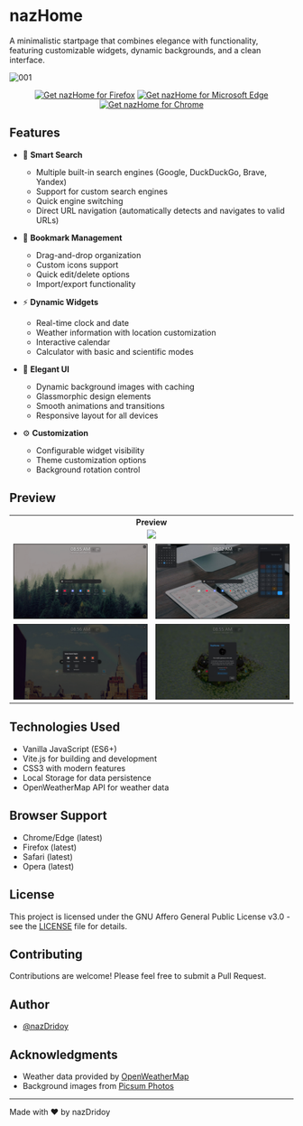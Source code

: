 # nazHome

A minimalistic startpage that combines elegance with functionality, featuring customizable widgets, dynamic backgrounds, and a clean interface.

![001](https://github.com/user-attachments/assets/26f29482-25d1-4f4e-978b-a6dd0e36f002)

<div align="center">

<a href="https://addons.mozilla.org/en-GB/firefox/addon/nazhome"><img src="https://user-images.githubusercontent.com/585534/107280546-7b9b2a00-6a26-11eb-8f9f-f95932f4bfec.png" alt="Get nazHome for Firefox"></a>
<a href="https://microsoftedge.microsoft.com/addons/detail/nazhome/njgjkpfgbefdejplknkpokeldkebigei"><img src="https://user-images.githubusercontent.com/585534/107280673-a5ece780-6a26-11eb-9cc7-9fa9f9f81180.png" alt="Get nazHome for Microsoft Edge"></a>
<a href="https://github.com/nazdridoy/nazhome/releases/latest"><img src="https://user-images.githubusercontent.com/585534/107280622-91a8ea80-6a26-11eb-8d07-77c548b28665.png" alt="Get nazHome for Chrome"></a>
</div>

## Features

- 🎯 **Smart Search**
  - Multiple built-in search engines (Google, DuckDuckGo, Brave, Yandex)
  - Support for custom search engines
  - Quick engine switching
  - Direct URL navigation (automatically detects and navigates to valid URLs)

- 🔖 **Bookmark Management**
  - Drag-and-drop organization
  - Custom icons support
  - Quick edit/delete options
  - Import/export functionality

- ⚡ **Dynamic Widgets**
  - Real-time clock and date
  - Weather information with location customization
  - Interactive calendar
  - Calculator with basic and scientific modes

- 🎨 **Elegant UI**
  - Dynamic background images with caching
  - Glassmorphic design elements
  - Smooth animations and transitions
  - Responsive layout for all devices

- ⚙️ **Customization**
  - Configurable widget visibility
  - Theme customization options
  - Background rotation control

## Preview

<div align="center">
  <table>
    <tr>
      <th colspan="2">Preview</th>
    </tr>
    <tr>
      <td colspan="2" align="center">
        <img src="https://raw.githubusercontent.com/nazdridoy/nazhome/main/Previews/collage/preview.gif"/>
      </td>
    </tr>
    <tr>
      <td align="center">
        <img src="https://raw.githubusercontent.com/nazdridoy/nazhome/main/Previews/collage/1.png"/>
      </td>
      <td align="center">
        <img src="https://raw.githubusercontent.com/nazdridoy/nazhome/main/Previews/collage/cal-calc.png"/>
      </td>
    </tr>
    <tr>
      <td align="center">
        <img src="https://raw.githubusercontent.com/nazdridoy/nazhome/main/Previews/collage/serch.png"/>
      </td>
      <td align="center">
        <img src="https://raw.githubusercontent.com/nazdridoy/nazhome/main/Previews/collage/About.png"/>
      </td>
    </tr>
  </table>
</div>

## Technologies Used

- Vanilla JavaScript (ES6+)
- Vite.js for building and development
- CSS3 with modern features
- Local Storage for data persistence
- OpenWeatherMap API for weather data

## Browser Support

- Chrome/Edge (latest)
- Firefox (latest)
- Safari (latest)
- Opera (latest)

## License

This project is licensed under the GNU Affero General Public License v3.0 - see the [LICENSE](LICENSE) file for details.

## Contributing

Contributions are welcome! Please feel free to submit a Pull Request.

## Author

- [@nazDridoy](https://github.com/nazdridoy)

## Acknowledgments

- Weather data provided by [OpenWeatherMap](https://openweathermap.org/)
- Background images from [Picsum Photos](https://picsum.photos/)

---

Made with ❤️ by nazDridoy

